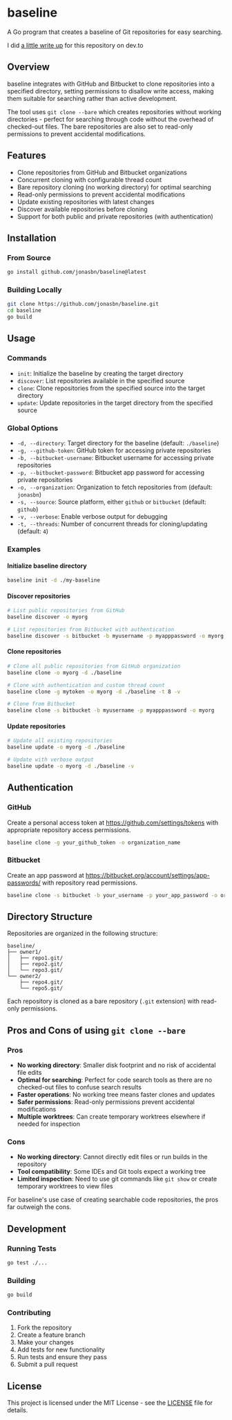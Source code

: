 # baseline

A Go program that creates a baseline of Git repositories for easy searching.

I did [a little write up](https://dev.to/jonasbn/baseline-a-parallel-git-universeconcept-for-easy-searching-k1m) for this repository on dev.to

## Overview

baseline integrates with GitHub and Bitbucket to clone repositories into a specified directory, setting permissions to disallow write access, making them suitable for searching rather than active development.

The tool uses `git clone --bare` which creates repositories without working directories - perfect for searching through code without the overhead of checked-out files. The bare repositories are also set to read-only permissions to prevent accidental modifications.

## Features

- Clone repositories from GitHub and Bitbucket organizations
- Concurrent cloning with configurable thread count
- Bare repository cloning (no working directory) for optimal searching
- Read-only permissions to prevent accidental modifications
- Update existing repositories with latest changes
- Discover available repositories before cloning
- Support for both public and private repositories (with authentication)

## Installation

### From Source

```bash
go install github.com/jonasbn/baseline@latest
```

### Building Locally

```bash
git clone https://github.com/jonasbn/baseline.git
cd baseline
go build
```

## Usage

### Commands

- `init`: Initialize the baseline by creating the target directory
- `discover`: List repositories available in the specified source
- `clone`: Clone repositories from the specified source into the target directory
- `update`: Update repositories in the target directory from the specified source

### Global Options

- `-d, --directory`: Target directory for the baseline (default: `./baseline`)
- `-g, --github-token`: GitHub token for accessing private repositories
- `-b, --bitbucket-username`: Bitbucket username for accessing private repositories
- `-p, --bitbucket-password`: Bitbucket app password for accessing private repositories
- `-o, --organization`: Organization to fetch repositories from (default: `jonasbn`)
- `-s, --source`: Source platform, either `github` or `bitbucket` (default: `github`)
- `-v, --verbose`: Enable verbose output for debugging
- `-t, --threads`: Number of concurrent threads for cloning/updating (default: `4`)

### Examples

#### Initialize baseline directory
```bash
baseline init -d ./my-baseline
```

#### Discover repositories
```bash
# List public repositories from GitHub
baseline discover -o myorg

# List repositories from Bitbucket with authentication
baseline discover -s bitbucket -b myusername -p myapppassword -o myorg
```

#### Clone repositories
```bash
# Clone all public repositories from GitHub organization
baseline clone -o myorg -d ./baseline

# Clone with authentication and custom thread count
baseline clone -g mytoken -o myorg -d ./baseline -t 8 -v

# Clone from Bitbucket
baseline clone -s bitbucket -b myusername -p myapppassword -o myorg
```

#### Update repositories
```bash
# Update all existing repositories
baseline update -o myorg -d ./baseline

# Update with verbose output
baseline update -o myorg -d ./baseline -v
```

## Authentication

### GitHub

Create a personal access token at https://github.com/settings/tokens with appropriate repository access permissions.

```bash
baseline clone -g your_github_token -o organization_name
```

### Bitbucket

Create an app password at https://bitbucket.org/account/settings/app-passwords/ with repository read permissions.

```bash
baseline clone -s bitbucket -b your_username -p your_app_password -o organization_name
```

## Directory Structure

Repositories are organized in the following structure:

```
baseline/
├── owner1/
│   ├── repo1.git/
│   ├── repo2.git/
│   └── repo3.git/
└── owner2/
    ├── repo4.git/
    └── repo5.git/
```

Each repository is cloned as a bare repository (`.git` extension) with read-only permissions.

## Pros and Cons of using `git clone --bare`

### Pros
- **No working directory**: Smaller disk footprint and no risk of accidental file edits
- **Optimal for searching**: Perfect for code search tools as there are no checked-out files to confuse search results
- **Faster operations**: No working tree means faster clones and updates
- **Safer permissions**: Read-only permissions prevent accidental modifications
- **Multiple worktrees**: Can create temporary worktrees elsewhere if needed for inspection

### Cons
- **No working directory**: Cannot directly edit files or run builds in the repository
- **Tool compatibility**: Some IDEs and Git tools expect a working tree
- **Limited inspection**: Need to use git commands like `git show` or create temporary worktrees to view files

For baseline's use case of creating searchable code repositories, the pros far outweigh the cons.

## Development

### Running Tests

```bash
go test ./...
```

### Building

```bash
go build
```

### Contributing

1. Fork the repository
2. Create a feature branch
3. Make your changes
4. Add tests for new functionality
5. Run tests and ensure they pass
6. Submit a pull request

## License

This project is licensed under the MIT License - see the [LICENSE](LICENSE) file for details.
